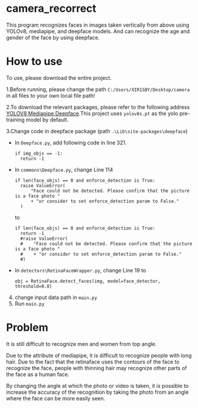 # camera_recorrect
This program recognizes faces in images taken vertically from above using YOLOv8, mediapipe, and deepface models. And can recognize the age and gender of the face by using deepface.

# How to use
To use, please download the entire project.

1.Before running, please change the path ```C:/Users/XIR1SBY/Desktop/camera``` in all files to your own local file path!

2.To download the relevant packages, please refer to the following address
[YOLOV8](https://github.com/ultralytics/ultralytics),[Mediapipe](https://developers.google.com/mediapipe),[Deepface](https://github.com/serengil/deepface).This project uses ```yolov8s.pt``` as the yolo pre-training model by default.

3.Change code in deepface package (path ```.\Lib\site-packages\deepface```)

  + In ```Deepface.py```, add following code in line 321.

    ```
    if img_objs == -1:
      return -1
    ```

  + In ```commons\Deepface.py```, change Line 114

    ```
    if len(face_objs) == 0 and enforce_detection is True:
      raise ValueError(
          "Face could not be detected. Please confirm that the picture is a face photo "
          + "or consider to set enforce_detection param to False."
      )
    ```

    to

    ```
    if len(face_objs) == 0 and enforce_detection is True:
      return -1
      #raise ValueError(
      #    "Face could not be detected. Please confirm that the picture is a face photo "
      #    + "or consider to set enforce_detection param to False."
      #)
    ```

  + In ```detectors\RetinaFaceWrapper.py```, change Line 19 to

    ```
    obj = RetinaFace.detect_faces(img, model=face_detector, threshold=0.8)
    ```

4. change input data path in ```main.py```
5. Run ```main.py```

# Problem
It is still difficult to recognize men and women from top angle. 

Due to the attribute of mediapipe, it is difficult to recognize people with long hair. Due to the fact that the retinaface uses the contours of the face to recognize the face, people with thinning hair may recognize other parts of the face as a human face.

By changing the angle at which the photo or video is taken, it is possible to increase the accuracy of the recognition by taking the photo from an angle where the face can be more easily seen.
